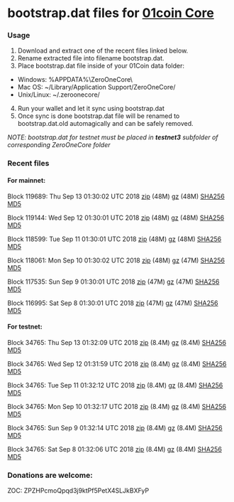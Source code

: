# bootstrap.dat files for [01coin Core](https://01coin.io)

### Usage

1. Download and extract one of the recent files linked below.
2. Rename extracted file into filename bootstrap.dat.
3. Place bootstrap.dat file inside of your 01Coin data folder:
 - Windows: %APPDATA%\ZeroOneCore\
 - Mac OS: ~/Library/Application Support/ZeroOneCore/
 - Unix/Linux: ~/.zeroonecore/
4. Run your wallet and let it sync using bootstrap.dat
5. Once sync is done bootstrap.dat file will be renamed to bootstrap.dat.old automagically and can be safely removed.

_NOTE: bootstrap.dat for testnet must be placed in **testnet3** subfolder of corresponding ZeroOneCore folder_

### Recent files

#### For mainnet:

Block 119689: Thu Sep 13 01:30:02 UTC 2018 [zip](https://files.01coin.io/mainnet/2018-09-13/bootstrap.dat.zip) (48M) [gz](https://files.01coin.io/mainnet/2018-09-13/bootstrap.dat.tar.gz) (48M) [SHA256](https://files.01coin.io/mainnet/2018-09-13/sha256.txt) [MD5](https://files.01coin.io/mainnet/2018-09-13/md5.txt)

Block 119144: Wed Sep 12 01:30:01 UTC 2018 [zip](https://files.01coin.io/mainnet/2018-09-12/bootstrap.dat.zip) (48M) [gz](https://files.01coin.io/mainnet/2018-09-12/bootstrap.dat.tar.gz) (48M) [SHA256](https://files.01coin.io/mainnet/2018-09-12/sha256.txt) [MD5](https://files.01coin.io/mainnet/2018-09-12/md5.txt)

Block 118599: Tue Sep 11 01:30:01 UTC 2018 [zip](https://files.01coin.io/mainnet/2018-09-11/bootstrap.dat.zip) (48M) [gz](https://files.01coin.io/mainnet/2018-09-11/bootstrap.dat.tar.gz) (48M) [SHA256](https://files.01coin.io/mainnet/2018-09-11/sha256.txt) [MD5](https://files.01coin.io/mainnet/2018-09-11/md5.txt)

Block 118061: Mon Sep 10 01:30:02 UTC 2018 [zip](https://files.01coin.io/mainnet/2018-09-10/bootstrap.dat.zip) (48M) [gz](https://files.01coin.io/mainnet/2018-09-10/bootstrap.dat.tar.gz) (47M) [SHA256](https://files.01coin.io/mainnet/2018-09-10/sha256.txt) [MD5](https://files.01coin.io/mainnet/2018-09-10/md5.txt)

Block 117535: Sun Sep  9 01:30:01 UTC 2018 [zip](https://files.01coin.io/mainnet/2018-09-09/bootstrap.dat.zip) (47M) [gz](https://files.01coin.io/mainnet/2018-09-09/bootstrap.dat.tar.gz) (47M) [SHA256](https://files.01coin.io/mainnet/2018-09-09/sha256.txt) [MD5](https://files.01coin.io/mainnet/2018-09-09/md5.txt)

Block 116995: Sat Sep  8 01:30:01 UTC 2018 [zip](https://files.01coin.io/mainnet/2018-09-08/bootstrap.dat.zip) (47M) [gz](https://files.01coin.io/mainnet/2018-09-08/bootstrap.dat.tar.gz) (47M) [SHA256](https://files.01coin.io/mainnet/2018-09-08/sha256.txt) [MD5](https://files.01coin.io/mainnet/2018-09-08/md5.txt)


#### For testnet:

Block 34765: Thu Sep 13 01:32:09 UTC 2018 [zip](https://files.01coin.io/testnet/2018-09-13/bootstrap.dat.zip) (8.4M) [gz](https://files.01coin.io/testnet/2018-09-13/bootstrap.dat.tar.gz) (8.4M) [SHA256](https://files.01coin.io/testnet/2018-09-13/sha256.txt) [MD5](https://files.01coin.io/testnet/2018-09-13/md5.txt)

Block 34765: Wed Sep 12 01:31:59 UTC 2018 [zip](https://files.01coin.io/testnet/2018-09-12/bootstrap.dat.zip) (8.4M) [gz](https://files.01coin.io/testnet/2018-09-12/bootstrap.dat.tar.gz) (8.4M) [SHA256](https://files.01coin.io/testnet/2018-09-12/sha256.txt) [MD5](https://files.01coin.io/testnet/2018-09-12/md5.txt)

Block 34765: Tue Sep 11 01:32:12 UTC 2018 [zip](https://files.01coin.io/testnet/2018-09-11/bootstrap.dat.zip) (8.4M) [gz](https://files.01coin.io/testnet/2018-09-11/bootstrap.dat.tar.gz) (8.4M) [SHA256](https://files.01coin.io/testnet/2018-09-11/sha256.txt) [MD5](https://files.01coin.io/testnet/2018-09-11/md5.txt)

Block 34765: Mon Sep 10 01:32:17 UTC 2018 [zip](https://files.01coin.io/testnet/2018-09-10/bootstrap.dat.zip) (8.4M) [gz](https://files.01coin.io/testnet/2018-09-10/bootstrap.dat.tar.gz) (8.4M) [SHA256](https://files.01coin.io/testnet/2018-09-10/sha256.txt) [MD5](https://files.01coin.io/testnet/2018-09-10/md5.txt)

Block 34765: Sun Sep  9 01:32:14 UTC 2018 [zip](https://files.01coin.io/testnet/2018-09-09/bootstrap.dat.zip) (8.4M) [gz](https://files.01coin.io/testnet/2018-09-09/bootstrap.dat.tar.gz) (8.4M) [SHA256](https://files.01coin.io/testnet/2018-09-09/sha256.txt) [MD5](https://files.01coin.io/testnet/2018-09-09/md5.txt)

Block 34765: Sat Sep  8 01:32:06 UTC 2018 [zip](https://files.01coin.io/testnet/2018-09-08/bootstrap.dat.zip) (8.4M) [gz](https://files.01coin.io/testnet/2018-09-08/bootstrap.dat.tar.gz) (8.4M) [SHA256](https://files.01coin.io/testnet/2018-09-08/sha256.txt) [MD5](https://files.01coin.io/testnet/2018-09-08/md5.txt)


### Donations are welcome:

ZOC: ZPZHPcmoQpqd3j9ktPf5PetX4SLJkBXFyP
